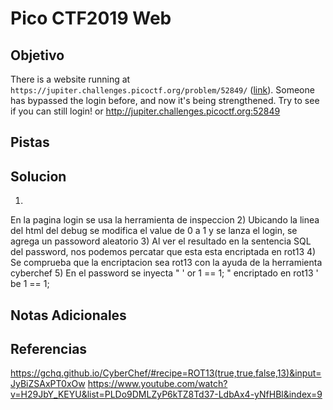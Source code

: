 # Pico CTF2019 Web
## Objetivo
There is a website running at `https://jupiter.challenges.picoctf.org/problem/52849/` ([link](https://jupiter.challenges.picoctf.org/problem/52849/)). Someone has bypassed the login before, and now it's being strengthened. Try to see if you can still login! or http://jupiter.challenges.picoctf.org:52849
## Pistas
## Solucion
1)
En la pagina login se usa la herramienta de inspeccion
2)
Ubicando la linea del html del debug se modifica el value de 0 a 1 y se lanza el login, se agrega un passoword aleatorio
3)
Al ver el resultado en la sentencia SQL del password, nos podemos percatar que esta esta encriptada en rot13
4)
Se comprueba que la encriptacion sea rot13 con la ayuda de la herramienta cyberchef
5)
En el password se inyecta " ' or 1 == 1; " encriptado en rot13
' be 1 == 1;

## Notas Adicionales
## Referencias
https://gchq.github.io/CyberChef/#recipe=ROT13(true,true,false,13)&input=JyBiZSAxPT0xOw
https://www.youtube.com/watch?v=H29JbY_KEYU&list=PLDo9DMLZyP6kTZ8Td37-LdbAx4-yNfHBl&index=9